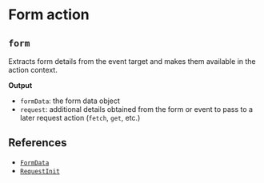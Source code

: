 # Form action

## `form`

Extracts form details from the event target and makes them available in the
action context.

**Output**

- `formData`: the form data object
- `request`: additional details obtained from the form or event to pass to a
  later request action (`fetch`, `get`, etc.)

## References

- [`FormData`](https://developer.mozilla.org/docs/Web/API/FormData)
- [`RequestInit`](https://developer.mozilla.org/docs/Web/API/RequestInit)

